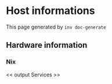 # Host informations

This page generated by `inv doc-generate`

## Hardware information

[comment]: (>>HOSTINFOS)


### Nix

<< output Services >>
    

[comment]: (<<HOSTINFOS)